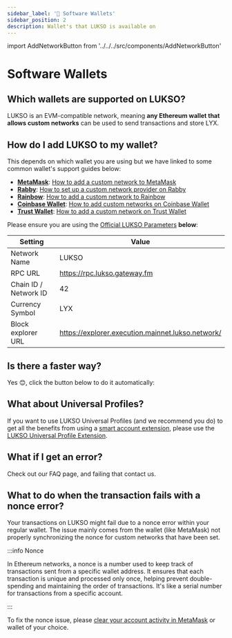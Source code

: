 ```yaml
---
sidebar_label: '👜 Software Wallets'
sidebar_position: 2
description: Wallet's that LUKSO is available on
---
```


import AddNetworkButton from '../../../src/components/AddNetworkButton'

# Software Wallets

## Which wallets are supported on LUKSO?

LUKSO is an EVM-compatible network, meaning **any Ethereum wallet that allows custom networks** can be used to send transactions and store LYX.

## How do I add LUKSO to my wallet?

This depends on which wallet you are using but we have linked to some common wallet's support guides below:

- [**MetaMask**](https://metamask.io/): [How to add a custom network to MetaMask](https://support.metamask.io/hc/en-us/articles/360043227612-How-to-add-a-custom-network-RPC)
- [**Rabby**](https://rabby.io/): [How to set up a custom network provider on Rabby](https://www.quicknode.com/guides/ethereum-development/wallets/how-to-set-a-custom-provider-in-rabby)
- [**Rainbow**](https://rainbow.me/): [How to add a custom network to Rainbow](https://rainbow.me/th/support/extension/custom-networks-on-the-browser-extension)
- [**Coinbase Wallet**](https://www.coinbase.com/wallet): [How to add custom networks on Coinbase Wallet](https://www.coinbase.com/en-gb/learn/wallet/How-to-add-custom-networks-Coinbase-Wallet)
- [**Trust Wallet**](https://trustwallet.com/): [How to add a custom network on Trust Wallet](https://community.trustwallet.com/t/how-to-add-a-custom-network-on-the-trust-wallet-mobile-app/626781)

Please ensure you are using the [Official LUKSO Parameters](https://docs.lukso.tech/networks/mainnet/parameters) **below**:

| Setting               | Value                                             |
| --------------------- | ------------------------------------------------- |
| Network Name          | LUKSO                                             |
| RPC URL               | https://rpc.lukso.gateway.fm                      |
| Chain ID / Network ID | 42                                                |
| Currency Symbol       | LYX                                               |
| Block explorer URL    | https://explorer.execution.mainnet.lukso.network/ |

## Is there a faster way?

Yes 😊, click the button below to do it automatically:
<AddNetworkButton networkName="mainnet"/>

## What about Universal Profiles?

If you want to use LUKSO Universal Profiles (and we recommend you do) to get all the benefits from using a [smart account extension](https://medium.com/lukso/aa-is-not-coming-aa-is-here-4d87b12ba11a), please use the [LUKSO Universal Profile Extension](https://my.universalprofile.cloud).

## What if I get an error?

Check out our FAQ page, and failing that contact us.

## What to do when the transaction fails with a nonce error?

Your transactions on LUKSO might fail due to a nonce error within your regular wallet. The issue mainly comes from the wallet (like MetaMask) not properly synchronizing the nonce for custom networks that have been set.

:::info Nonce

In Ethereum networks, a nonce is a number used to keep track of transactions sent from a specific wallet address. It ensures that each transaction is unique and processed only once, helping prevent double-spending and maintaining the order of transactions. It's like a serial number for transactions from a specific account.

:::

To fix the nonce issue, please [clear your account activity in MetaMask](https://support.metamask.io/hc/en-us/articles/360015488891-How-to-clear-your-account-activity-reset-account) or wallet of your choice.
